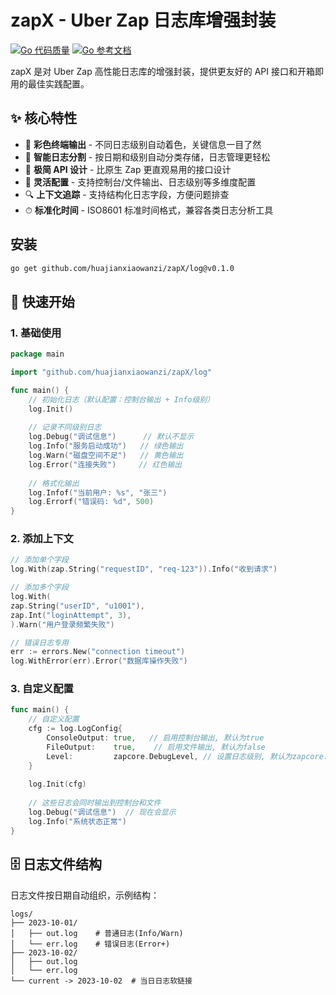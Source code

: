 # zapX - Uber Zap 日志库增强封装

[![Go 代码质量](https://goreportcard.com/badge/github.com/huajianxiaowanzi/zapX)](https://goreportcard.com/report/github.com/huajianxiaowanzi/zapX)
[![Go 参考文档](https://pkg.go.dev/badge/github.com/huajianxiaowanzi/zapX.svg)](https://pkg.go.dev/github.com/huajianxiaowanzi/zapX)

zapX 是对 Uber Zap 高性能日志库的增强封装，提供更友好的 API 接口和开箱即用的最佳实践配置。

## ✨ 核心特性

- 🌈 **彩色终端输出** - 不同日志级别自动着色，关键信息一目了然
- 📅 **智能日志分割** - 按日期和级别自动分类存储，日志管理更轻松
- 🚀 **极简 API 设计** - 比原生 Zap 更直观易用的接口设计
- 🔧 **灵活配置** - 支持控制台/文件输出、日志级别等多维度配置
- 🔍 **上下文追踪** - 支持结构化日志字段，方便问题排查
- ⏱ **标准化时间** - ISO8601 标准时间格式，兼容各类日志分析工具

## 安装

```bash
go get github.com/huajianxiaowanzi/zapX/log@v0.1.0
```

## 🚀 快速开始
### 1. 基础使用

```go
package main

import "github.com/huajianxiaowanzi/zapX/log"

func main() {
    // 初始化日志（默认配置：控制台输出 + Info级别）
    log.Init()
    
    // 记录不同级别日志
    log.Debug("调试信息")      // 默认不显示
    log.Info("服务启动成功")   // 绿色输出
    log.Warn("磁盘空间不足")   // 黄色输出
    log.Error("连接失败")     // 红色输出
    
    // 格式化输出
    log.Infof("当前用户: %s", "张三")
    log.Errorf("错误码: %d", 500)
}
```

### 2. 添加上下文
```go
// 添加单个字段
log.With(zap.String("requestID", "req-123")).Info("收到请求")

// 添加多个字段
log.With(
zap.String("userID", "u1001"),
zap.Int("loginAttempt", 3),
).Warn("用户登录频繁失败")

// 错误日志专用
err := errors.New("connection timeout")
log.WithError(err).Error("数据库操作失败")
```

### 3. 自定义配置
```go
func main() {
    // 自定义配置
    cfg := log.LogConfig{
        ConsoleOutput: true,   // 启用控制台输出, 默认为true
        FileOutput:    true,    // 启用文件输出, 默认为false
        Level:         zapcore.DebugLevel, // 设置日志级别, 默认为zapcore.InfoLevel
    }
    
    log.Init(cfg)
    
    // 这些日志会同时输出到控制台和文件
    log.Debug("调试信息")  // 现在会显示
    log.Info("系统状态正常")
}
```

## 🗄️ 日志文件结构
日志文件按日期自动组织，示例结构：
```text
logs/
├── 2023-10-01/
│   ├── out.log    # 普通日志(Info/Warn)
│   └── err.log    # 错误日志(Error+)
├── 2023-10-02/
│   ├── out.log
│   └── err.log
└── current -> 2023-10-02  # 当日日志软链接
```
